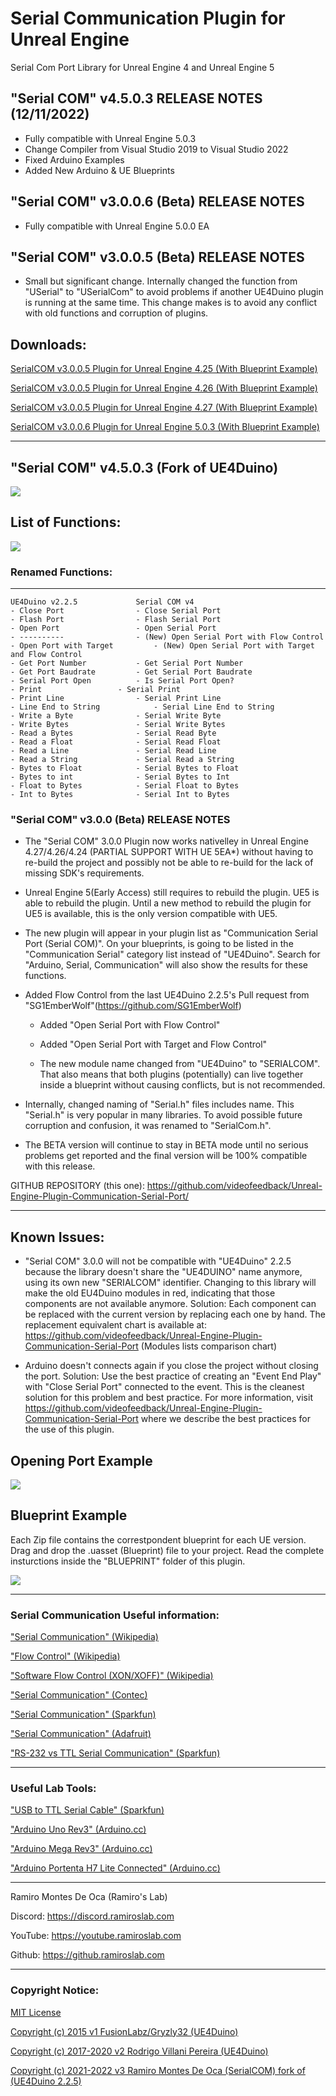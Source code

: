 # Serial Communication Plugin for Unreal Engine
Serial Com Port Library for Unreal Engine 4 and Unreal Engine 5

## "Serial COM" v4.5.0.3 RELEASE NOTES (12/11/2022)

- Fully compatible with Unreal Engine 5.0.3
- Change Compiler from Visual Studio 2019 to Visual Studio 2022
- Fixed Arduino Examples
- Added New Arduino & UE Blueprints


## "Serial COM" v3.0.0.6 (Beta) RELEASE NOTES

- Fully compatible with Unreal Engine 5.0.0 EA

## "Serial COM" v3.0.0.5 (Beta) RELEASE NOTES

- Small but significant change. Internally changed the function from "USerial" to "USerialCom" to avoid problems if another UE4Duino plugin is running at the same time. This change makes is to avoid any conflict with old functions and corruption of plugins.

## Downloads:

[SerialCOM v3.0.0.5 Plugin for Unreal Engine 4.25 (With Blueprint Example)](https://github.com/videofeedback/Unreal-Engine-Plugin-Communication-Serial-Port/releases/download/SerialCOM_v3.0.0.5/SERIALCOM_UE425.zip)

[SerialCOM v3.0.0.5 Plugin for Unreal Engine 4.26 (With Blueprint Example)](https://github.com/videofeedback/Unreal-Engine-Plugin-Communication-Serial-Port/releases/download/SerialCOM_v3.0.0.5/SERIALCOM_UE426.zip)

[SerialCOM v3.0.0.5 Plugin for Unreal Engine 4.27 (With Blueprint Example)](https://github.com/videofeedback/Unreal-Engine-Plugin-Communication-Serial-Port/releases/download/SerialCOM_v3.0.0.5/SERIALCOM_UE427.zip)

[SerialCOM v3.0.0.6 Plugin for Unreal Engine 5.0.3 (With Blueprint Example) ](https://github.com/videofeedback/Unreal_Engine_SerialCOM_Plugin/releases/download/SerialCOM_v3.0.0.6/SERIALCOM_UE50301.zip)



-----------------------------------------------------------------------------

## "Serial COM" v4.5.0.3 (Fork of UE4Duino)


[![](https://raw.githubusercontent.com/videofeedback/Unreal-Engine-Plugin-Communication-Serial-Port/main/images/serial_com_fork_03.png)](hhttps://raw.githubusercontent.com/videofeedback/Unreal-Engine-Plugin-Communication-Serial-Port/main/images/serial_com_fork_03.png)

## List of Functions:

[![](https://github.com/videofeedback/Unreal-Engine-Plugin-Communication-Serial-Port/blob/main/images/serialcom_list_of_functions_01.png)](https://github.com/videofeedback/Unreal-Engine-Plugin-Communication-Serial-Port/blob/main/images/serialcom_list_of_functions_01.png)



### Renamed Functions:
-----------------------------------------------------------------------------------
	UE4Duino v2.2.5				Serial COM v4
	- Close Port 				- Close Serial Port
	- Flash Port 				- Flash Serial Port
	- Open Port 				- Open Serial Port
	- ----------				- (New) Open Serial Port with Flow Control
	- Open Port with Target			- (New) Open Serial Port with Target and Flow Control
	- Get Port Number			- Get Serial Port Number
	- Get Port Baudrate			- Get Serial Port Baudrate
	- Serial Port Open			- Is Serial Port Open?
	- Print 				- Serial Print
	- Print Line				- Serial Print Line
	- Line End to String			- Serial Line End to String
	- Write a Byte				- Serial Write Byte
	- Write Bytes				- Serial Write Bytes
	- Read a Bytes				- Serial Read Byte
	- Read a Float				- Serial Read Float
	- Read a Line				- Serial Read Line
	- Read a String				- Serial Read a String
	- Bytes to Float			- Serial Bytes to Float
	- Bytes to int 				- Serial Bytes to Int
	- Float to Bytes			- Serial Float to Bytes
	- Int to Bytes				- Serial Int to Bytes
  
  
  
### "Serial COM" v3.0.0 (Beta) RELEASE NOTES

- The "Serial COM" 3.0.0 Plugin now works nativelley in Unreal Engine 4.27/4.26/4.24 (PARTIAL SUPPORT WITH UE 5EA*) without having to re-build the project and possibly not be able to re-build for the lack of missing SDK's requirements. 
* Unreal Engine 5(Early Access) still requires to rebuild the plugin. UE5 is able to rebuild the plugin. Until a new method to rebuild the plugin for UE5 is available, this is the only version compatible with UE5.

- The new plugin will appear in your plugin list as "Communication Serial Port (Serial COM)". On your blueprints, is going to be listed in the "Communication Serial" category list instead of "UE4Duino". Search for "Arduino, Serial, Communication" will also show the results for these functions. 

- Added Flow Control from the last UE4Duino 2.2.5's Pull request from "SG1EmberWolf"(https://github.com/SG1EmberWolf) 
	- Added "Open Serial Port with Flow Control"
	- Added "Open Serial Port with Target and Flow Control"
  
  - The new module name changed from "UE4Duino" to "SERIALCOM". That also means that both plugins (potentially) can live together inside a blueprint without causing conflicts, but is not recommended.

- Internally, changed naming of "Serial.h" files includes name. This "Serial.h" is very popular in many libraries. To avoid possible future corruption and confusion, it was renamed to "SerialCom.h".

- The BETA version will continue to stay in BETA mode until no serious problems get reported and the final version will be 100% compatible with this release.

GITHUB REPOSITORY (this one): https://github.com/videofeedback/Unreal-Engine-Plugin-Communication-Serial-Port/

-----------------------------------------------------------------------------------------------------

Known Issues:
----------------------------

- "Serial COM" 3.0.0 will not be compatible with "UE4Duino" 2.2.5 because the library doesn't share the "UE4DUINO" name anymore, using its own new "SERIALCOM" identifier. Changing to this library will make the old EU4Duino modules in red, indicating that those components are not available anymore.
Solution: Each component can be replaced with the current version by replacing each one by hand. The replacement equivalent chart is available at:
https://github.com/videofeedback/Unreal-Engine-Plugin-Communication-Serial-Port  (Modules lists comparison chart)

- Arduino doesn't connects again if you close the project without closing the port.
Solution:  Use the best practice of creating an "Event End Play" with "Close Serial Port" connected to the event. This is the cleanest solution for this problem and best practice. 
For more information, visit https://github.com/videofeedback/Unreal-Engine-Plugin-Communication-Serial-Port where we describe the best practices for the use of this plugin.



## Opening Port Example

[![](https://github.com/videofeedback/Unreal-Engine-Plugin-Communication-Serial-Port/blob/main/images/serialcom_opening_port_example_02.png)](https://github.com/videofeedback/Unreal-Engine-Plugin-Communication-Serial-Port/blob/main/images/serialcom_opening_port_example_02.png)



## Blueprint Example

Each Zip file contains the correstpondent blueprint for each UE version. Drag and drop the .uasset (Blueprint) file to your project. Read the complete insturctions inside the "BLUEPRINT" folder of this plugin.

[![](https://github.com/videofeedback/Unreal-Engine-Plugin-Communication-Serial-Port/blob/main/images/serialcom_blueprint_example_01.png)](https://github.com/videofeedback/Unreal-Engine-Plugin-Communication-Serial-Port/blob/main/images/serialcom_blueprint_example_01.png)

----------------------------------------------------------------------------------------------------------


### Serial Communication Useful information:

["Serial Communication" (Wikipedia)](https://en.wikipedia.org/wiki/Serial_communication)

["Flow Control" (Wikipedia)](https://en.wikipedia.org/wiki/Flow_control_(data))

["Software Flow Control (XON/XOFF)" (Wikipedia)](https://en.wikipedia.org/wiki/Software_flow_control)

["Serial Communication" (Contec)](https://www.contec.com/support/basic-knowledge/daq-control/serial-communicatin/)

["Serial Communication" (Sparkfun)](https://learn.sparkfun.com/tutorials/serial-communication/all)

["Serial Communication" (Adafruit)](https://learn.adafruit.com/circuit-playground-express-serial-communications/what-is-serial-communications)

["RS-232 vs TTL Serial Communication" (Sparkfun)](https://www.sparkfun.com/tutorials/215)



----------------------------------------------------------------------------------------------------------



### Useful Lab Tools:

["USB to TTL Serial Cable" (Sparkfun)](https://www.adafruit.com/product/954)

["Arduino Uno Rev3" (Arduino.cc)](https://store-usa.arduino.cc/collections/boards/products/arduino-uno-rev3)

["Arduino Mega Rev3" (Arduino.cc)](https://store-usa.arduino.cc/collections/boards/products/arduino-mega-2560-rev3)

["Arduino Portenta H7 Lite Connected" (Arduino.cc)](https://store-usa.arduino.cc/collections/boards/products/portenta-h7-lite-connected)







-----------------------------------------------------------------------------------------------------
Ramiro Montes De Oca (Ramiro's Lab)

Discord: https://discord.ramiroslab.com

YouTube: https://youtube.ramiroslab.com

Github: https://github.ramiroslab.com

----------------------------------------------------------------------------------------------------

### Copyright Notice:

[MIT License](https://github.com/videofeedback/Unreal_Engine_SerialCOM/blob/main/LICENSE)

[Copyright (c) 2015 v1 FusionLabz/Gryzly32 (UE4Duino)](https://forums.unrealengine.com/t/ue4duino-arduino-to-ue4-plugin-release/28963)

[Copyright (c) 2017-2020 v2 Rodrigo Villani Pereira (UE4Duino)](https://forums.unrealengine.com/t/free-windows-only-ue4duino-2-arduino-com-port-communication/95217#post728834)

[Copyright (c) 2021-2022 v3 Ramiro Montes De Oca (SerialCOM) fork of (UE4Duino 2.2.5)](https://github.com/videofeedback/Unreal_Engine_SerialCOM/)


  
